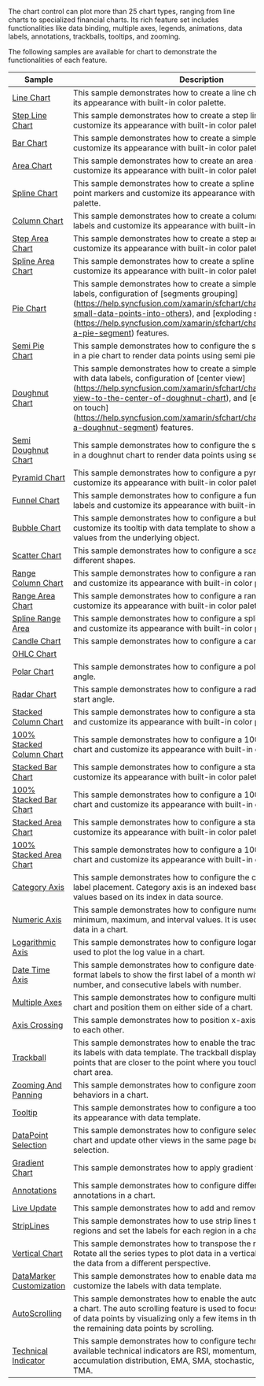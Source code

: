 The chart control can plot more than 25 chart types, ranging from line charts to specialized financial charts. Its rich feature set includes functionalities like data binding, multiple axes, legends, animations, data labels, annotations, trackballs, tooltips, and zooming.

The following samples are available for chart to demonstrate the functionalities of each feature.

| Sample | Description |
| ------ | ----------- |
| [Line Chart](Series/Line.cs)| This sample demonstrates how to create a line chart and customize its appearance with built-in color palette. |
| [Step Line Chart](Series/StepLine.cs)| This sample demonstrates how to create a step line chart and customize its appearance with built-in color palette. |
| [Bar Chart](Series/Bar.cs)| This sample demonstrates how to create a simple bar chart and customize its appearance with built-in color palette. |
| [Area Chart](Series/Area.cs) | This sample demonstrates how to create an area chart and customize its appearance with built-in color palette. |
| [Spline Chart](Series/Spline.cs) | This sample demonstrates how to create a spline chart with data point markers and customize its appearance with built-in color palette. |
| [Column Chart](Series/Column.cs) | This sample demonstrates how to create a column chart with data labels and customize its appearance with built-in color palette. |
| [Step Area Chart](Series/StepArea.cs)| This sample demonstrates how to create a step area chart and customize its appearance with built-in color palette. |
| [Spline Area Chart](Series/SplineArea.cs)| This sample demonstrates how to create a spline area chart and customize its appearance with built-in color palette. |
| [Pie Chart](Series/PieSeries.cs)| This sample demonstrates how to create a simple pie chart with data labels, configuration of [segments grouping] (https://help.syncfusion.com/xamarin/sfchart/charttypes#group-small-data-points-into-others), and [exploding segments on touch] (https://help.syncfusion.com/xamarin/sfchart/charttypes#exploding-a-pie-segment) features. |
| [Semi Pie Chart](Series/SemiPie.cs)| This sample demonstrates how to configure the start and end angles in a pie chart to render data points using semi pie. |
| [Doughnut Chart](Series/Doughnut.cs)| This sample demonstrates how to create a simple doughnut chart with data labels, configuration of [center view] (https://help.syncfusion.com/xamarin/sfchart/charttypes#add-view-to-the-center-of-doughnut-chart), and [exploding segments on touch] (https://help.syncfusion.com/xamarin/sfchart/charttypes#exploding-a-doughnut-segment) features. |
| [Semi Doughnut Chart](Series/SemiDoughnut.cs)| This sample demonstrates how to configure the start and end angles in a doughnut chart to render data points using semi doughnut. |
| [Pyramid Chart](Series/Pyramid.cs)| This sample demonstrates how to configure a pyramid chart and customize its appearance with built-in color palette. |
| [Funnel Chart](Series/Funnel.cs)| This sample demonstrates how to configure a funnel chart with data labels and customize its appearance with built-in color palette. |
| [Bubble Chart](Series/Bubble.cs)| This sample demonstrates how to configure a bubble chart and customize its tooltip with data template to show all the required values from the underlying object. |
| [Scatter Chart](Series/Scatter.cs)| This sample demonstrates how to configure a scatter chart with different shapes. |
| [Range Column Chart](Series/RangeColumn.cs)| This sample demonstrates how to configure a range column chart and customize its appearance with built-in color palette. |
| [Range Area Chart](Series/RangeArea.cs)| This sample demonstrates how to configure a range area chart and customize its appearance with built-in color palette. |
| [Spline Range Area](Series/SplineRangeArea.cs)| This sample demonstrates how to configure a spline range area chart and customize its appearance with built-in color palette. |
| [Candle Chart](Series/Candle.cs)| This sample demonstrates how to configure a candle chart. |
| [OHLC Chart](Series/OHLC.cs)| | This sample demonstrates how to configure an OHLC chart. |
| [Polar Chart](Series/Polar.cs)| This sample demonstrates how to configure a polar chart and its start angle. |
| [Radar Chart](Series/Radar.cs)| This sample demonstrates how to configure a radar chart and its start angle. |
| [Stacked Column Chart](Series/StackingColumn.cs)| This sample demonstrates how to configure a stacked column chart and customize its appearance with built-in color palette. |
| [100% Stacked Column Chart](Series/StackingColumn100.cs)| This sample demonstrates how to configure a 100% stacked column chart and customize its appearance with built-in color palette. |
| [Stacked Bar Chart](Series/StackingBar.cs)| This sample demonstrates how to configure a stacked bar chart and customize its appearance with built-in color palette. |
| [100% Stacked Bar Chart](Series/StackingBar100.cs)| This sample demonstrates how to configure a 100% stacked bar chart and customize its appearance with built-in color palette. |
| [Stacked Area Chart](Series/StackingArea.cs)| This sample demonstrates how to configure a stacked area chart and customize its appearance with built-in color palette. |
| [100% Stacked Area Chart](Series/StackingArea100.cs)| This sample demonstrates how to configure a 100% stacked area chart and customize its appearance with built-in color palette. | 
| [Category Axis](Series/Category.cs)| This sample demonstrates how to configure the category axis and its label placement. Category axis is an indexed based axis that plots values based on its index in data source. |
| [Numeric Axis](Series/Numerical.cs)| This sample demonstrates how to configure numerical axis and its minimum, maximum, and interval values. It is used to plot numerical data in a chart. |
| [Logarithmic Axis](Series/Logarithmic.cs)| This sample demonstrates how to configure logarithmic axis. It is used to plot the log value in a chart. |
| [Date Time Axis](Series/Date.cs)| This sample demonstrates how to configure date-time axes and format labels to show the first label of a month with name and number, and consecutive labels with number. |
| [Multiple Axes](Series/MultipleAxis.cs)| This sample demonstrates how to configure multiple axes in a single chart and position them on either side of a chart. |
| [Axis Crossing](Series/AxisCrossing.cs)| This sample demonstrates how to position x-axis and y axis relative to each other. |
| [Trackball](Series/Trackball.cs)|This sample demonstrates how to enable the trackball and customize its labels with data template. The trackball displays labels for the data points that are closer to the point where you touch and hold on the chart area. |
| [Zooming And Panning](Series/ZoomingAndPanning.cs)| This sample demonstrates how to configure zooming and panning behaviors in a chart. |
| [Tooltip](Series/TooltipCustomization.cs)| This sample demonstrates how to configure a tooltip and customize its appearance with data template. |
| [DataPoint Selection](Series/DataPointSelection.cs)| This sample demonstrates how to configure selection behavior in a chart and update other views in the same page based on the selection. |
| [Gradient Chart](Series/GradientChart.cs)| This sample demonstrates how to apply gradient to area series. |
| [Annotations](Series/AnnotationCustomization.cs)| This sample demonstrates how to configure different types of annotations in a chart. |
| [Live Update](Series/LiveUpdate.cs)| This sample demonstrates how to add and remove data at run time. |
| [StripLines](Series/StripLines.cs)| This sample demonstrates how to use strip lines to highlight different regions and set the labels for each region in a chart. |
| [Vertical Chart](Series/VerticalChart.cs)| This sample demonstrates how to transpose the rendering of a chart. Rotate all the series types to plot data in a vertical direction and view the data from a different perspective. |
| [DataMarker Customization](Series/DataMarkerCustomization.cs)| This sample demonstrates how to enable data markers and customize the labels with data template. |
| [AutoScrolling](Series/AutoScrolling.cs)| This sample demonstrates how to enable the auto scrolling feature in a chart. The auto scrolling feature is used to focus on a minimal set of data points by visualizing only a few items in the UI and viewing the remaining data points by scrolling. |
| [Technical Indicator](Series/TechnicalIndicators.cs)| This sample demonstrates how to configure technical indicators. The available technical indicators are RSI, momentum, Bollinger bands, accumulation distribution, EMA, SMA, stochastic, ATR, MACD, and TMA. |